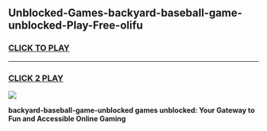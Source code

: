 
## Unblocked-Games-backyard-baseball-game-unblocked-Play-Free-olifu
<h3>
<a href="https://premium76.site?title=backyard-baseball-game-unblocked&ref=18A1">CLICK TO PLAY</a></h3>
<hr>

<h3>
<a href="https://premium76.site?title=backyard-baseball-game-unblocked&ref=18A1">CLICK 2 PLAY</a>
  
</h3>

<a href="https://premium76.site?title=backyard-baseball-game-unblocked&ref=18A1"><img src="https://clearcache.store/games.png"></a>


**backyard-baseball-game-unblocked games unblocked: Your Gateway to Fun and Accessible Online Gaming**

